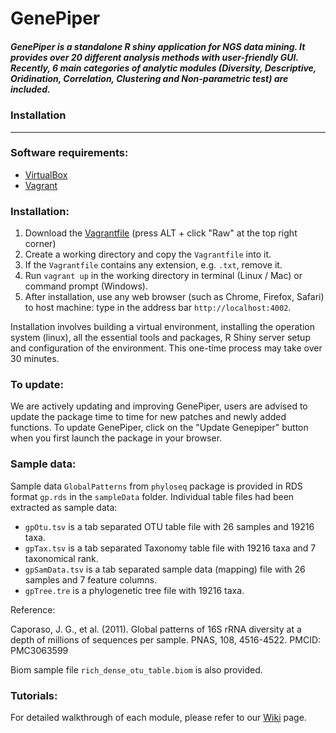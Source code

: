 # GenePiper

##### GenePiper is a standalone R shiny application for NGS data mining. It provides over 20 different analysis methods with user-friendly GUI. Recently, 6 main categories of analytic modules  (Diversity, Descriptive, Oridination, Correlation, Clustering and Non-parametric test) are included.


### Installation

---

### Software requirements:
* [VirtualBox](https://www.virtualbox.org)
* [Vagrant](https://www.vagrantup.com)


### Installation:
1. Download the [Vagrantfile](https://github.com/raytonghk/genepiper/blob/master/Vagrantfile) (press ALT + click "Raw" at the top right corner)
2. Create a working directory and copy the `Vagrantfile` into it.
3. If the `Vagrantfile` contains any extension, e.g. `.txt`, remove it.
4. Run `vagrant up` in the working directory in terminal (Linux / Mac) or command prompt (Windows).
5. After installation, use any web browser (such as Chrome, Firefox, Safari) to host machine: type in the address bar `http://localhost:4002`.

Installation involves building a virtual environment, installing the operation system (linux), all the essential tools and packages, R Shiny server setup and configuration of the environment. This one-time process may take over 30 minutes.


### To update:
We are actively updating and improving GenePiper, users are advised to update the package time to time for new patches and newly added functions. To update GenePiper, click on the "Update Genepiper" button when you first launch the package in your browser.

### Sample data:

Sample data `GlobalPatterns` from `phyloseq` package is provided in RDS format `gp.rds` in the `sampleData` folder.  Individual table files had been extracted as sample data:
* `gpOtu.tsv` is a tab separated OTU table file with 26 samples and 19216 taxa.
* `gpTax.tsv` is a tab separated Taxonomy table file with 19216 taxa and 7 taxonomical rank.
* `gpSamData.tsv` is a tab separated sample data (mapping) file with 26 samples and 7 feature columns.
* `gpTree.tre` is a phylogenetic tree file with 19216 taxa.

Reference:

Caporaso, J. G., et al. (2011). Global patterns of 16S rRNA diversity at a depth of millions of sequences per sample. PNAS, 108, 4516-4522. PMCID: PMC3063599

Biom sample file `rich_dense_otu_table.biom` is also provided.

### Tutorials:

For detailed walkthrough of each module, please refer to our [Wiki](https://github.com/raytonghk/genepiper/wiki/01.-Introduction) page.
